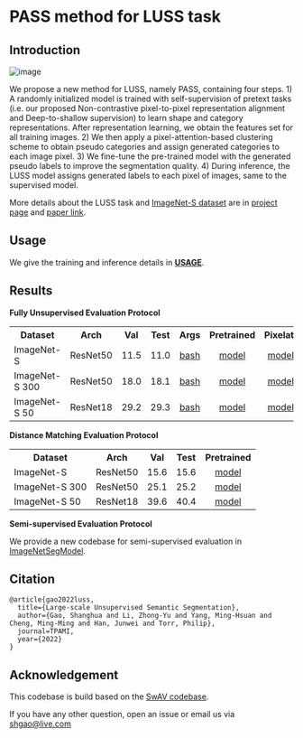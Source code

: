 # PASS method for LUSS task


## Introduction
![image](https://user-images.githubusercontent.com/20515144/196449430-5ac6a88c-24ea-4a82-8a45-cd244aeb0b3b.png)

We propose a new method for LUSS, namely PASS, containing four steps. 1) A randomly initialized model is trained with self-supervision of pretext tasks (i.e. our proposed Non-contrastive pixel-to-pixel representation alignment and Deep-to-shallow supervision) to learn shape and category representations. After representation learning, we obtain the features set for all training images. 2) We then apply a pixel-attention-based clustering scheme to obtain pseudo categories and assign generated categories to each image pixel. 3) We fine-tune the pre-trained model with the generated pseudo labels to improve the segmentation quality. 4) During inference, the LUSS model assigns generated labels to each pixel of images, same to the supervised model. 

More details about the LUSS task and [ImageNet-S dataset](https://github.com/LUSSeg/ImageNet-S) are in [project page](https://LUSSeg.github.io/) and [paper link](https://arxiv.org/abs/2106.03149).



## Usage
We give the training and inference details in **[USAGE](USAGE.md)**.
## Results
**Fully Unsupervised Evaluation Protocol**
<table><tbody>
<!-- START TABLE -->
<!-- TABLE HEADER -->
<th valign="bottom">Dataset</th>
<th valign="bottom">Arch</th>
<th valign="bottom">Val</th>
<th valign="bottom">Test</th>
<th valign="bottom">Args</th>
<th valign="bottom">Pretrained</th>
<th valign="bottom">Pixelatt</th>
<th valign="bottom">Centroid</th>
<th valign="bottom">Finetuned</th>
<!-- TABLE BODY -->
<tr>
<td align="left">ImageNet-S</td>
<td align="center">ResNet50</td>
<td align="center">11.5</td>
<td align="center">11.0</td>
<td align="center"><a href="scripts/luss919_pass.sh">bash</a></td>
<td align="center"><a href="https://github.com/LUSSeg/PASS/releases/download/pass/pass919_pretrained.pth.tar">model</a></td>
<td align="center"><a href="https://github.com/LUSSeg/PASS/releases/download/pass/pass919_pixelatt.pth.tar">model</a></td>
<td align="center"><a href="https://github.com/LUSSeg/PASS/releases/download/pass/pass919_centroids.npy">centroid</a></td>
<td align="center"><a href="https://github.com/LUSSeg/PASS/releases/download/pass/pass919_finetuning.pth.tar">model</a></td>
</tr>
<td align="left">ImageNet-S 300</td>
<td align="center">ResNet50</td>
<td align="center">18.0</td>
<td align="center">18.1</td>
<td align="center"><a href="scripts/luss300_pass.sh">bash</a></td>
<td align="center"><a href="https://github.com/LUSSeg/PASS/releases/download/pass/pass300_pretrained.pth.tar">model</a></td>
<td align="center"><a href="https://github.com/LUSSeg/PASS/releases/download/pass/pass300_pixelatt.pth.tar">model</a></td>
<td align="center"><a href="https://github.com/LUSSeg/PASS/releases/download/pass/pass300_centroids.npy">centroid</a></td>
<td align="center"><a href="https://github.com/LUSSeg/PASS/releases/download/pass/pass300_finetuning.pth.tar">model</a></td>
</tr>
</tr>
<td align="left">ImageNet-S 50</td>
<td align="center">ResNet18</td>
<td align="center">29.2</td>
<td align="center">29.3</td>
<td align="center"><a href="scripts/luss50_pass.sh">bash</a></td>
<td align="center"><a href="https://github.com/LUSSeg/PASS/releases/download/pass/pass50_pretrained.pth.tar">model</a></td>
<td align="center"><a href="https://github.com/LUSSeg/PASS/releases/download/pass/pass50_pixelatt.pth.tar">model</a></td>
<td align="center"><a href="https://github.com/LUSSeg/PASS/releases/download/pass/pass50_centroids.npy">centroid</a></td>
<td align="center"><a href="https://github.com/LUSSeg/PASS/releases/download/pass/pass50_finetuning.pth.tar">model</a></td>
</tr>
</tbody></table>

**Distance Matching Evaluation Protocol**
<table><tbody>
<!-- START TABLE -->
<!-- TABLE HEADER -->
<th valign="bottom">Dataset</th>
<th valign="bottom">Arch</th>
<th valign="bottom">Val</th>
<th valign="bottom">Test</th>
<th valign="bottom">Pretrained</th>
<!-- TABLE BODY -->
</tr>
<td align="left">ImageNet-S</td>
<td align="center">ResNet50</td>
<td align="center">15.6</td>
<td align="center">15.6</td>
<td align="center"><a href="https://github.com/LUSSeg/PASS/releases/download/pass/pass919_pretrained.pth.tar">model</a></td>
</tr>
</tr>
<td align="left">ImageNet-S 300</td>
<td align="center">ResNet50</td>
<td align="center">25.1</td>
<td align="center">25.2</td>
<td align="center"><a href="https://github.com/LUSSeg/PASS/releases/download/pass/pass300_pretrained.pth.tar">model</a></td>
</tr>
</tr>
<td align="left">ImageNet-S 50</td>
<td align="center">ResNet18</td>
<td align="center">39.6</td>
<td align="center">40.4</td>
<td align="center"><a href="https://github.com/LUSSeg/PASS/releases/download/pass/pass50_pretrained.pth.tar">model</a></td>
</tr>
</tbody></table>

**Semi-supervised Evaluation Protocol**

We provide a new codebase for semi-supervised evaluation in [ImageNetSegModel](https://github.com/LUSSeg/ImageNetSegModel).


## Citation
```
@article{gao2022luss,
  title={Large-scale Unsupervised Semantic Segmentation},
  author={Gao, Shanghua and Li, Zhong-Yu and Yang, Ming-Hsuan and Cheng, Ming-Ming and Han, Junwei and Torr, Philip},
  journal=TPAMI,
  year={2022}
}
```

## Acknowledgement

This codebase is build based on the [SwAV codebase](https://github.com/facebookresearch/swav).

If you have any other question, open an issue or email us via shgao@live.com


